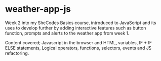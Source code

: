 # weather-app-js
Week 2 into my SheCodes Basics course, introduced to JavaScript and its uses to develop further by adding interactive features such as button function, prompts and alerts to the weather app from week 1.

Content covered;
Javascript in the browser and HTML, variables, IF + IF ELSE statements, Logical operators, functions, selectors, events and JS refactoring.
